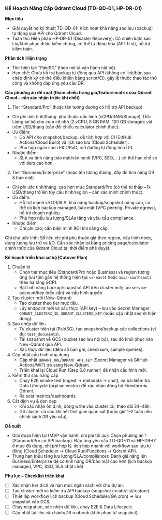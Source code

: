 ### Kế Hoạch Nâng Cấp Qdrant Cloud (TD-QD-01, HP-DR-01)

**Mục tiêu**
- Giải quyết nợ kỹ thuật TD-QD-01: Kích hoạt khả năng sao lưu (backup) tự động qua API cho Qdrant Cloud.
- Tuân thủ Hiến pháp HP-DR-01 (Disaster Recovery): Có chiến lược sao lưu/khôi phục được kiểm chứng, có thể tự động hóa (API-first), hỗ trợ kiểm toán.

**Phân tích Hiện trạng**
- Tier hiện tại: “PaidSG” (theo mô tả vận hành nội bộ).
- Hạn chế: Chưa hỗ trợ backup tự động qua API (không có lịch/bản sao chép định kỳ có thể điều khiển bằng script/CI), gây lệ thuộc thao tác thủ công và không đáp ứng yêu cầu DR.

**Các phương án đề xuất (tham chiếu trang giá/feature matrix của Qdrant Cloud – cần xác nhận trước khi chốt)**

1) Tier “Standard/Pro” (hoặc tên tương đương có hỗ trợ API backup)
- Chi phí ước tính/tháng: phụ thuộc cấu hình (vCPU/RAM/Storage). Ước lượng sơ bộ cho cụm cỡ nhỏ (2 vCPU, 8 GB RAM, 100 GB storage): vài trăm USD/tháng (cần đối chiếu calculator chính thức).
- Ưu điểm:
  - Có API cho snapshot/backup, dễ tích hợp với CI (GitHub Actions/Cloud Build) và lịch sao lưu (Cloud Scheduler).
  - Phù hợp ngân sách R&D/PoC; mở đường tự động hóa DR.
- Nhược điểm:
  - SLA và tính năng bảo mật/vận hành (VPC, SSO, …) có thể hạn chế so với tiers cao hơn.

2) Tier “Business/Enterprise” (hoặc tên tương đương, đầy đủ tính năng DR & bảo mật)
- Chi phí ước tính/tháng: cao hơn mức Standard/Pro (có thể từ thấp ~1k USD/tháng trở lên tùy cấu hình/region – cần xác minh chính thức).
- Ưu điểm:
  - Hỗ trợ mạnh về DR/SLA, khả năng backup/snapshot nâng cao, có thể có lịch backup managed, bảo mật (VPC peering, Private egress), hỗ trợ doanh nghiệp.
  - Phù hợp nếu lưu lượng/SLAs tăng và yêu cầu compliance.
- Nhược điểm:
  - Chi phí cao; cần biện minh ROI khi nâng cấp.

Ghi chú ước tính: Số liệu chi phí phụ thuộc giá theo region, cấu hình node, dung lượng lưu trữ và I/O. Cần xác nhận lại bằng pricing page/calculator chính thức của Qdrant Cloud tại thời điểm phê duyệt.

**Kế hoạch triển khai sơ bộ (Cutover Plan)**
1. Chuẩn bị
   - Chọn tier mục tiêu (Standard/Pro hoặc Business) và region tương ứng (ưu tiên gần hệ thống hiện tại: `us-east4` hoặc `asia-southeast1` theo hạ tầng GCP).
   - Bật tính năng backup/snapshot API trên cluster mới; tạo service account/key (nếu cần) và cấu hình quyền.
2. Tạo cluster mới (New-Qdrant)
   - Tạo cluster theo tier mục tiêu.
   - Lấy endpoint mới và xác thực (API key) – lưu vào Secret Manager: `QDRANT_CLUSTERX_ID`, `QDRANT_CLUSTERX_KEY` (hoặc cập nhật secret hiện dùng).
3. Sao chép dữ liệu
   - Từ cluster hiện tại (PaidSG), tạo snapshot/backup các collections (ví dụ: `test_documents`).
   - Tải snapshot về GCS (bucket sao lưu nội bộ), sau đó khôi phục vào New-Qdrant qua API.
   - Xác thực dữ liệu (đếm số bản ghi, checksum, sample queries).
4. Cập nhật cấu hình ứng dụng
   - Cập nhật `QDRANT_URL`/`QDRANT_API_KEY` (Secret Manager và GitHub Actions/WIF) trỏ sang New-Qdrant.
   - Triển khai lại Cloud Run (Step 6.8 runner) để nhận cấu hình mới.
5. Kiểm thử sau nâng cấp
   - Chạy E2E smoke test (ingest → metadata → chat), và bài kiểm tra Data Lifecycle (orphan vector) để xác nhận đồng bộ Firestore ⇆ Qdrant.
   - Rà soát metrics/dashboards.
6. Cắt dịch vụ & dọn dẹp
   - Khi xác nhận ổn định, đóng write vào cluster cũ, theo dõi 24–48h.
   - Gỡ cluster cũ sau khi hết thời gian quan sát (hoặc giữ 1–2 tuần nếu chính sách DR yêu cầu).

**Đề xuất**
- Giai đoạn hiện tại (MVP vận hành, chi phí tối ưu): Chọn phương án 1 (Standard/Pro có API backup). Đáp ứng yêu cầu TD-QD-01 và HP-DR-01 ở mức đủ dùng, chi phí hợp lý, tích hợp nhanh với workflow sao lưu tự động (Cloud Scheduler → Cloud Run/Functions → Qdrant API).
- Trung hạn (nếu tăng lưu lượng/SLA/compliance): Đánh giá nâng lên Business/Enterprise để có tính năng DR/bảo mật cao hơn (lịch backup managed, VPC, SSO, SLA chặt chẽ).

**Phụ lục – Checklist triển khai**
- [ ] Xác nhận tier đích và hạn mức ngân sách với chủ dự án.
- [ ] Tạo cluster mới và kiểm tra API backup (snapshot create/list/restore).
- [ ] Thiết lập workflow lịch backup (Cloud Scheduler/GA cron) → lưu snapshot vào GCS.
- [ ] Chạy migration, xác nhận dữ liệu, chạy E2E & Data Lifecycle.
- [ ] Cập nhật tài liệu vận hành/DR runbook (khôi phục từ snapshot).
